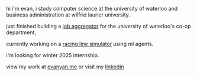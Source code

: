 hi i'm evan, i study computer science at the university of waterloo and business administration at wilfrid laurier university.

just finished building a <a href="https://www.linkedin.com/feed/update/urn:li:activity:7232846565734789120/">job aggregator</a> for the university of waterloo's co-op department, 

currently working on a <a href="https://github.com/evanyans/racing-line-simulation">racing line simulator</a> using ml agents.

i'm looking for winter 2025 internship.

view my work at <a href="https://evanyan.me/">evanyan.me</a> or visit my <a href="https://www.linkedin.com/in/yanevan/">linkedin</a>

